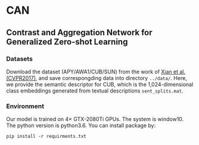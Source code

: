 # CAN
## Contrast and Aggregation Network for Generalized Zero-shot Learning
### Datasets
Download the dataset (APY/AWA1/CUB/SUN) from the work of [Xian et al. (CVPR2017)](http://datasets.d2.mpi-inf.mpg.de/xian/xlsa17.zip), and save correspongding data into directory `../data/`. Here, we provide the semantic descriptor for CUB, which is the 1,024-dimensional class embeddings generated from textual descriptions `sent_splits.mat`.
### Environment
Our model is trained on 4× GTX-2080Ti GPUs. The system is window10. The python version is python3.6. You can install package by:  
```
pip install -r requirments.txt
```

